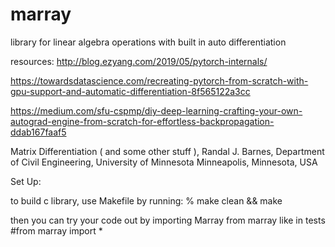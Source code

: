 # marray
library for linear algebra operations with built in auto differentiation 

resources:
http://blog.ezyang.com/2019/05/pytorch-internals/

https://towardsdatascience.com/recreating-pytorch-from-scratch-with-gpu-support-and-automatic-differentiation-8f565122a3cc

https://medium.com/sfu-cspmp/diy-deep-learning-crafting-your-own-autograd-engine-from-scratch-for-effortless-backpropagation-ddab167faaf5

Matrix Differentiation ( and some other stuff ), Randal J. Barnes, Department of Civil Engineering, University of Minnesota Minneapolis, Minnesota, USA

Set Up:

to build c library, use Makefile by running:
% make clean && make

then you can try your code out by importing Marray from marray like in tests
#from marray import *